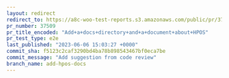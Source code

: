 ```yaml
---
layout: redirect
redirect_to: https://a8c-woo-test-reports.s3.amazonaws.com/public/pr/37509/e2e/index.html
pr_number: 37509
pr_title_encoded: "Add+a+docs+directory+and+a+document+about+HPOS"
pr_test_type: e2e
last_published: "2023-06-06 15:03:27 +0000"
commit_sha: f5123c2caf3290bd4ba78b898543467bf0eca7be
commit_message: "Add suggestion from code review"
branch_name: add-hpos-docs
---
```

